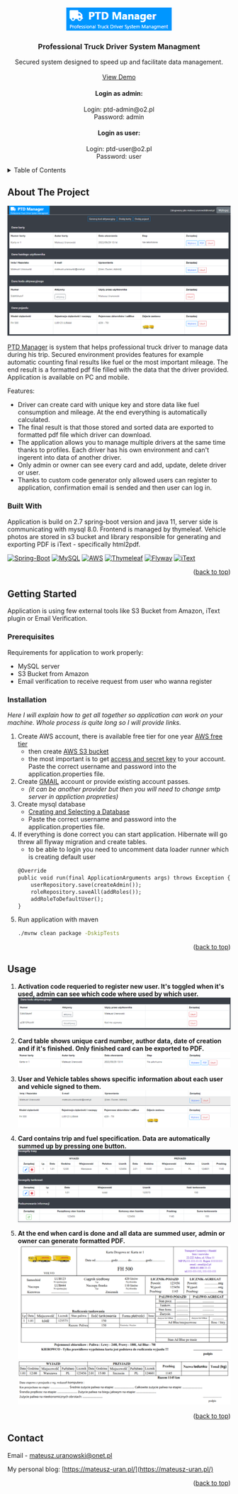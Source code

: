 <a name="readme-top"></a>
<!-- PROJECT LOGO -->
<br />
<div align="center">
  <a href="https://github.com/othneildrew/Best-README-Template">
    <img src="readme-img/logo.png" alt="Logo">
  </a>

  <h3 align="center">Professional Truck Driver System Managment</h3>

  <p align="center">
    Secured system designed to speed up and facilitate data management.
    <br />
    <br />
    <a href="http://ptdmanager-env.eba-uuwpwxj2.eu-central-1.elasticbeanstalk.com/">View Demo</a>
  </p>
  <p>
  <h4>Login as admin:</h4>
    Login: ptd-admin@o2.pl </br>
    Password: admin
  <h4>Login as user:</h4>
    Login: ptd-user@o2.pl </br>
    Password: user
  </p>
</div>

<!-- TABLE OF CONTENTS -->
<details>
  <summary>Table of Contents</summary>
  <ol>
    <li>
      <a href="#about-the-project">About The Project</a>
      <ul>
        <li><a href="#built-with">Built With</a></li>
      </ul>
    </li>
    <li>
      <a href="#getting-started">Getting Started</a>
      <ul>
        <li><a href="#prerequisites">Prerequisites</a></li>
        <li><a href="#installation">Installation</a></li>
      </ul>
    </li>
    <li><a href="#usage">Usage</a></li>
    <li><a href="#contact">Contact</a></li>
  </ol>
</details>

<!-- ABOUT THE PROJECT -->
## About The Project

[![Main page Screen Shot][main-page]]((http://ptdmanager-env.eba-uuwpwxj2.eu-central-1.elasticbeanstalk.com/))

[PTD Manager](http://ptdmanager-env.eba-uuwpwxj2.eu-central-1.elasticbeanstalk.com/) is system that helps professional truck driver to manage data during his trip.
Secured environment provides features for example automatic counting final results like fuel or the most important mileage. 
The end result is a formatted pdf file filled with the data that the driver provided. Application is available on PC and mobile.

Features:
* Driver can create card with unique key and store data like fuel consumption and mileage. At the end everything is automatically calculated.
* The final result is that those stored and sorted data are exported to formatted pdf file which driver can download.
* The application allows you to manage multiple drivers at the same time thanks to profiles. Each driver has his own environment and can't ingerent into data of         another driver.
* Only admin or owner can see every card and add, update, delete driver or user. 
* Thanks to custom code generator only allowed users can register to application, confirmation email is sended and then user can log in.

### Built With

Application is build on 2.7 spring-boot version and java 11, server side is communicating with mysql 8.0. Frontend is managed by thymeleaf. Vehicle photos are stored in s3 bucket and library responsible for generating and exporting PDF is iText - specifically html2pdf.

[![Spring-Boot][Spring-Boot]][Spring-url]
[![MySQL][MySQL]][MySQL-url]
[![AWS][AWS]][AWS-url]
[![Thymeleaf][Thymeleaf]][Thymeleaf-url]
[![Flyway][Flyway]][Flyway-url]
[![iText][iText]][iText-url]

<p align="right">(<a href="#readme-top">back to top</a>)</p>

<!-- GETTING STARTED -->
## Getting Started

Application is using few external tools like S3 Bucket from Amazon, iText plugin or Email Verification.

### Prerequisites

Requirements for application to work properly: 
* MySQL server
* S3 Bucket from Amazon
* Email verification to receive request from user who wanna register

### Installation

_Here I will explain how to get all together so application can work on your machine. Whole process is quite long so I will provide links._

1. Create AWS account, there is available free tier for one year [AWS free tier]
    - then create [AWS S3 bucket]
    - the most important is to get [access and secret key] to your account. Paste the correct username and password into the application.properties file.
2. Create [GMAIL] account or provide existing account passes.
    - *(it can be another provider but then you will need to change smtp server in appliction propreties)*
3. Create mysql database
    - [Creating and Selecting a Database]
    - Paste the correct username and password into the application.properties file.
5. If everything is done correct you can start application. Hibernate will go threw all flyway migration and create tables.
    - to be able to login you need to uncomment data loader runner which is creating default user
    ```
    @Override
    public void run(final ApplicationArguments args) throws Exception {
        userRepository.save(createAdmin());
        roleRepository.saveAll(addRoles());
        addRoleToDefaultUser();
    }
    ```
 6. Run application with maven 
    ```sh
    ./mvnw clean package -DskipTests
    ```

<p align="right">(<a href="#readme-top">back to top</a>)</p>

<!-- USAGE EXAMPLES -->
## Usage
1. **Activation code requeried to register new user. It's toggled when it's used, admin can see which code where used by which user.**
  ![Code table][code_used]
  
2. **Card table shows unique card number, author data, date of creation and if it's finished. Only finished card can be exported to PDF.**
  ![Card][card]
  
3. **User and Vehicle tables shows specific information about each user and vehicle signed to them.**
  ![User][user]
  ![Vehicle][vehicle]
  
4. **Card contains trip and fuel specification. Data are automatically summed up by pressing one button.**
  ![Card spec][card_spec]
  
5. **At the end when card is done and all data are summed user, admin or owner can generate formatted PDF.**
  ![Pdf front][pdf_first]
  ![Pdf second][pdf_second]

<p align="right">(<a href="#readme-top">back to top</a>)</p>

<!-- CONTACT -->
## Contact

Email - mateusz.uranowski@onet.pl

My personal blog: [https://mateusz-uran.pl/](https://mateusz-uran.pl/)

<p align="right">(<a href="#readme-top">back to top</a>)</p>


[main-page]: readme-img/main_page.png
[Spring-Boot]: https://img.shields.io/badge/Spring--Boot-black?logo=springboot&logoColor=6DB33F
[Spring-url]: https://spring.io/
[MySQL]: https://img.shields.io/badge/MySQL-3e4149?logo=mysql&logoColor=%234479A1
[MySQL-url]: https://www.mysql.com/
[AWS]: https://img.shields.io/badge/AWS-fe9900?logo=amazonaws
[AWS-url]: https://aws.amazon.com/
[Thymeleaf]: https://img.shields.io/badge/Thymeleaf-005F0F?logo=thymeleaf
[Thymeleaf-url]: https://www.thymeleaf.org/
[Flyway]: https://img.shields.io/badge/Flyway-CC0200?logo=flyway
[Flyway-url]: https://flywaydb.org/
[iText]: https://img.shields.io/badge/iText-084975
[iText-url]: https://itextpdf.com/

[AWS free tier]: https://aws.amazon.com/free/?all-free-tier.sort-by=item.additionalFields.SortRank&all-free-tier.sort-order=asc&awsf.Free%20Tier%20Types=*all&awsf.Free%20Tier%20Categories=*all
[AWS S3 bucket]: https://docs.aws.amazon.com/AmazonS3/latest/userguide/creating-bucket.html
[GMAIL]: https://support.google.com/mail/answer/56256?hl=en
[access and secret key]: https://docs.aws.amazon.com/IAM/latest/UserGuide/id_credentials_access-keys.html
[Creating and Selecting a Database]: https://dev.mysql.com/doc/refman/8.0/en/creating-database.html

[code_used]: readme-img/access_code.png
[card]: readme-img/card.png
[user]: readme-img/user.png
[vehicle]: readme-img/vehicle.png
[card_spec]: readme-img/spec_card.png
[pdf_first]: readme-img/pdf_first.png
[pdf_second]: readme-img/pdf_second.png
